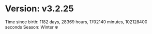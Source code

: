 # Version: v3.2.25
Time since birth: 1182 days, 28369 hours, 1702140 minutes, 102128400 seconds
Season: Winter ❄️

